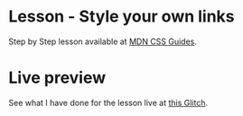 # Lesson - Style your own links

Step by Step lesson available at [MDN CSS Guides](https://developer.mozilla.org/en-US/docs/Learn/CSS/Styling_text/Styling_links).

# Live preview

See what I have done for the lesson live at [this Glitch](https://titanium-slender-swim.glitch.me/CSS/Lesson%20-%20Style%20your%20own%20links/).
